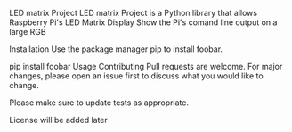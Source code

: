 LED matrix Project
LED matrix Project is a Python library that allows Raspberry Pi's LED Matrix Display Show the Pi's comand line output on a large RGB

Installation
Use the package manager pip to install foobar.

pip install foobar
Usage
Contributing
Pull requests are welcome. For major changes, please open an issue first to discuss what you would like to change.

Please make sure to update tests as appropriate.

License
will be added later
